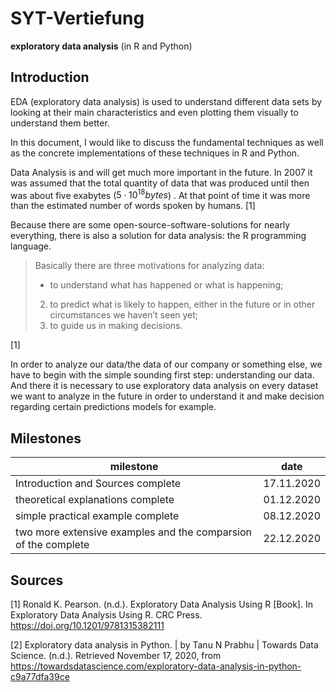 # SYT-Vertiefung

**exploratory data analysis** (in R and Python)

## Introduction

EDA (exploratory data analysis) is used to understand different data sets by looking at their main characteristics and even plotting them visually to understand them better. 

In this document, I would like to discuss the fundamental techniques as well as the concrete implementations of these techniques in R and Python.  

Data Analysis is and will get much more important in the future. In 2007 it was assumed that the total quantity of data that was produced until then was about five exabytes ($5 \cdot 10^{18} bytes$) . At that point of time it was more than the estimated number of words spoken by humans. [1]

Because there are some open-source-software-solutions for nearly everything, there is also a solution for data analysis: the R programming language. 

> Basically there are three motivations for analyzing data:
>
> * to understand what has happened or what is happening;
> 2.	to predict what is likely to happen, either in the future or in other circumstances we haven’t seen yet;
> 3.	to guide us in making decisions.

[1]

In order to analyze our data/the data of our company or something else, we have to begin with the simple sounding first step: understanding our data. And there it is necessary to use exploratory data analysis on every dataset we want to analyze in the future in order to understand it and make decision regarding certain predictions models for example. 



## Milestones 

| milestone                                                    | date       |
| ------------------------------------------------------------ | ---------- |
| Introduction and Sources complete                            | 17.11.2020 |
| theoretical explanations complete                            | 01.12.2020 |
| simple practical example complete                            | 08.12.2020 |
| two more extensive examples and the comparsion of the complete | 22.12.2020 |

 

## Sources

[1] Ronald K. Pearson. (n.d.). Exploratory Data Analysis Using R [Book]. In Exploratory Data Analysis Using R. CRC Press. https://doi.org/10.1201/9781315382111

[2] Exploratory data analysis in Python. | by Tanu N Prabhu | Towards Data Science. (n.d.). Retrieved November 17, 2020, from https://towardsdatascience.com/exploratory-data-analysis-in-python-c9a77dfa39ce